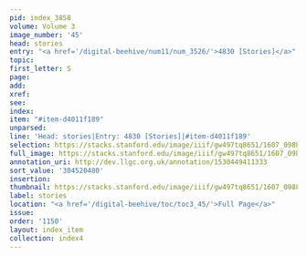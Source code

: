```yaml
---
pid: index_3858
volume: Volume 3
image_number: '45'
head: stories
entry: "<a href='/digital-beehive/num11/num_3526/'>4830 [Stories]</a>"
topic:
first_letter: S
page:
add:
xref:
see:
index:
item: "#item-d4011f189"
unparsed:
line: 'Head: stories|Entry: 4830 [Stories]|#item-d4011f189'
selection: https://stacks.stanford.edu/image/iiif/gw497tq8651/1607_0988/888,480,396,59/full/0/default.jpg
full_image: https://stacks.stanford.edu/image/iiif/gw497tq8651/1607_0988/full/full/0/default.jpg
annotation_uri: http://dev.llgc.org.uk/annotation/1530449411333
sort_value: '304520480'
insertion:
thumbnail: https://stacks.stanford.edu/image/iiif/gw497tq8651/1607_0988/888,480,396,59/150,/0/default.jpg
label: stories
location: "<a href='/digital-beehive/toc/toc3_45/'>Full Page</a>"
issue:
order: '1150'
layout: index_item
collection: index4
---
```

